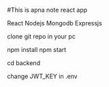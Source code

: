 #This is apna note react app

<!-- Technologies used -->

React
Nodejs
Mongodb
Expressjs

<!-- To run on your machine -->

clone git repo in your pc

<!-- To run frontend -->
npm install
npm start

<!-- To run backend -->

cd backend
<!-- Change your mongodb url -->
change JWT_KEY in .env


